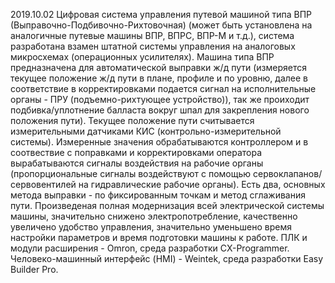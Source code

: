 2019.10.02
Цифровая система управления путевой машиной типа ВПР (Выправочно-Подбивочно-Рихтовочная) (может быть установлена на аналогичные путевые машины ВПР, ВПРС, ВПР-М и т.д.), система разработана взамен штатной системы управления на аналоговых микросхемах (операционных усилителях).
Машина типа ВПР предназначена для автоматической выправки ж/д пути (измеряется текущее положение ж/д пути в плане, профиле и по уровню, далее в соответствие в корректировками подается сигнал на исполнительные органы - ПРУ (подъемно-рихтующее устройство)), так же проиходит подбивка/уплотнение балласта вокруг шпал для закрепления нового положения пути). Текущее положение пути считывается измерительными датчиками КИС (контрольно-измерительной системы). Измеренные значения обрабатываются контроллером и в соотвествие с поправками и корректировками оператора вырабатываются сигналы воздействия на рабочие органы (пропорциональные сигналы воздействуют с помощью сервоклапанов/сервовентилей на гидравлические рабочие органы). Есть два, основных метода выправки - по фиксированным точкам и метод сглаживания пути.
Произведеная полная модернизация всей электрической системы машины, значительно снижено электропотребление, качественно увеличено удобство управления, значительно уменьшено время настройки параметров и время подготовки машины к работе.
ПЛК и модули расширения - Omron, среда разработки CX-Programmer. Человеко-машинный интерфейс (HMI) - Weintek, среда разработки Easy Builder Pro.
